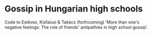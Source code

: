 # Gossip in Hungarian high schools

Code to Estévez, Kisfalusi & Takács (forthcoming) 'More than one's negative feelings: The role of friends' antipathies in high school gossip'.
